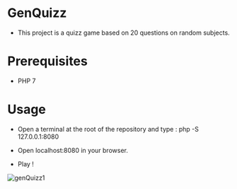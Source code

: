 # GenQuizz
- This project is a quizz game based on 20 questions on random subjects.

# Prerequisites
- PHP 7

# Usage
- Open a terminal at the root of the repository and type : php -S 127.0.0.1:8080

- Open localhost:8080 in your browser.

- Play !

![genQuizz1](https://user-images.githubusercontent.com/74663089/137593583-d6e3ed98-403f-413a-b6d2-4dc3664f7af5.png)
